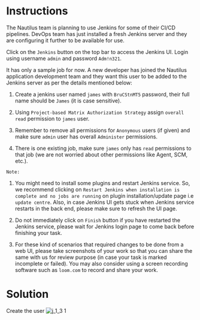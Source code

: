# Instructions

The Nautilus team is planning to use Jenkins for some of their CI/CD pipelines. DevOps team has just installed a fresh Jenkins server and they are configuring it further to be available for use.

Click on the `Jenkins` button on the top bar to access the Jenkins UI. Login using username `admin` and password `Adm!n321`.

It has only a sample job for now. A new developer has joined the Nautilus application development team and they want this user to be added to the Jenkins server as per the details mentioned below:

1. Create a jenkins user named `james` with `BruCStnMT5` password, their full name should be `James` (it is case sensitive).

2. Using `Project-based Matrix Authorization Strategy` assign `overall read` permission to `james` user.

3. Remember to remove all permissions for `Anonymous` users (if given) and make sure `admin` user has overall `Administer` permissions.

4. There is one existing job, make sure `james` only has `read` permissions to that job (we are not worried about other permissions like Agent, SCM, etc.).

`Note:`

1. You might need to install some plugins and restart Jenkins service. So, we recommend clicking on `Restart Jenkins when installation is complete and no jobs are running` on plugin installation/update page i.e `update centre`. Also, in case Jenkins UI gets stuck when Jenkins service restarts in the back end, please make sure to refresh the UI page.

2. Do not immediately click on `Finish` button if you have restarted the Jenkins service, please wait for Jenkins login page to come back before finishing your task.

3. For these kind of scenarios that required changes to be done from a web UI, please take screenshots of your work so that you can share the same with us for review purpose (in case your task is marked incomplete or failed). You may also consider using a screen recording software such as `loom.com` to record and share your work.

# Solution

Create the user
![j_1_3 1](https://github.com/user-attachments/assets/d87d96a7-946c-45f5-a6a6-e70eaf03835e)
